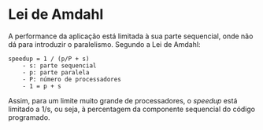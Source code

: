 # Lei de Amdahl

A performance da aplicação está limitada à sua parte sequencial, onde não dá para introduzir o paralelismo. Segundo a Lei de Amdahl:

```note
speedup = 1 / (p/P + s)
    - s: parte sequencial
    - p: parte paralela
    - P: número de processadores
    - 1 = p + s
```

Assim, para um limite muito grande de processadores, o *speedup* está limitado a 1/s, ou seja, à percentagem da componente sequencial do código programado.

